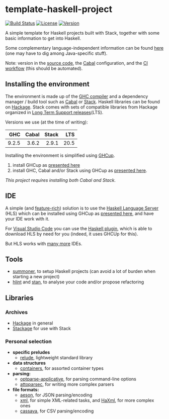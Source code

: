 # template-haskell-project

[![Build Status](https://img.shields.io/github/actions/workflow/status/pascalpoizat/template-haskell-project/CI.yml?style=flat-square)](https://github.com/pascalpoizat/template-haskell-project/actions/workflows/CI.yml)
[![License](https://img.shields.io/github/license/pascalpoizat/template-haskell-project.svg?style=flat-square)](LICENSE)
[![Version](https://img.shields.io/github/tag/pascalpoizat/template-haskell-project.svg?label=version&style=flat-square)](template-haskell-project.cabal)<br/>

A simple template for Haskell projects built with Stack, together with some basic information to get into Haskell.

Some complementary language-independent information can be found [here](https://github.com/pascalpoizat/template-java-project) (one may have to dig among Java-specific stuff).

Note: version in the [source code](https://github.com/pascalpoizat/template-haskell-project/blob/master/src/Lib.hs), the [Cabal](https://github.com/pascalpoizat/template-haskell-project/blob/master/template-haskell-project.cabal) configuration, and the [CI workflow](https://github.com/pascalpoizat/template-haskell-project/blob/master/.github/workflows/CI.yml) (this should be automated).

## Installing the environment

The environment is made up of the [GHC compiler](https://www.haskell.org/ghc/) and a dependency manager / build tool such as [Cabal](https://cabal.readthedocs.io/en/stable/) or [Stack](https://docs.haskellstack.org/en/stable/). Haskell libraries can be found on [Hackage](https://hackage.haskell.org). Stack comes with sets of compatible libraries from Hackage organized in [Long Term Support releases](https://www.stackage.org)(LTS).

Versions we use (at the time of writing):

| GHC | Cabal | Stack | LTS |
| ---:|   ---:|   ---:| ---:|
|9.2.5| 3.6.2 | 2.9.1 | 20.5|

Installing the environment is simplified using [GHCup](https://www.haskell.org/ghcup/).

1. install GHCup as [presented here](https://www.haskell.org/ghcup/install/)
2. install GHC, Cabal and/or Stack using GHCup as [presented here](https://www.haskell.org/ghcup/install/).

*This project requires installing both Cabal and Stack.*

## IDE

A simple (and [feature-rich](https://haskell-language-server.readthedocs.io/en/stable/features.html)) solution is to use the [Haskell Language Server](https://haskell-language-server.readthedocs.io/en/stable/) (HLS) which can be installed using GHCup as [presented here](https://haskell-language-server.readthedocs.io/en/stable/installation.html#ghcup), and have your IDE work with it.

For [Visual Studio Code]() you can use the [Haskell plugin](https://marketplace.visualstudio.com/items?itemName=haskell.haskell), which is able to download HLS by need for you (indeed, it uses GHCUp for this).

But HLS works with [many more](https://haskell-language-server.readthedocs.io/en/latest/configuration.html#configuring-your-editor) IDEs.

## Tools

- [summoner](https://github.com/kowainik/summoner), to setup Haskell projects (can avoid a lot of burden when starting a new project)
- [hlint](https://github.com/ndmitchell/hlint) and [stan](https://github.com/kowainik/stan), to analyse your code and/or propose refactoring

## Libraries

### Archives

- [Hackage](https://hackage.haskell.org) in general
- [Stackage](https://www.stackage.org) for use with Stack

### Personal selection

- **specific preludes**
    - [relude](https://hackage.haskell.org/package/relude), lightweight standard library
- **data structures**
    - [containers](https://hackage.haskell.org/package/containers), for assorted container types
- **parsing:**
    - [optparse-applicative](http://hackage.haskell.org/package/optparse-applicative), for parsing command-line options
    - [attoparsec](https://hackage.haskell.org/package/attoparsec), for writing more complex parsers
- **file formats:**
    - [aeson](https://hackage.haskell.org/package/aeson), for JSON parsing/encoding
    - [xml](https://hackage.haskell.org/package/xml), for simple XML-related tasks, and [HaXml](https://hackage.haskell.org/package/HaXml), for more complex ones
    - [cassava](https://hackage.haskell.org/package/cassava), for CSV parsing/encoding